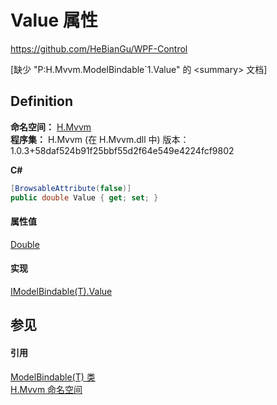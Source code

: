 # Value 属性
https://github.com/HeBianGu/WPF-Control

\[缺少 "P:H.Mvvm.ModelBindable`1.Value" 的 &lt;summary&gt; 文档\]



## Definition
**命名空间：** <a href="2171cdff-f9c4-6682-6b3e-a29f9cee4c25">H.Mvvm</a>  
**程序集：** H.Mvvm (在 H.Mvvm.dll 中) 版本：1.0.3+58daf524b91f25bbf55d2f64e549e4224fcf9802

**C#**
``` C#
[BrowsableAttribute(false)]
public double Value { get; set; }
```



#### 属性值
<a href="https://learn.microsoft.com/dotnet/api/system.double" target="_blank" rel="noopener noreferrer">Double</a>

#### 实现
<a href="3e8897fd-1244-98cc-4db2-ca59467c88cb">IModelBindable(T).Value</a>  


## 参见


#### 引用
<a href="f92c916b-6a77-1921-9c34-91d28fec7669">ModelBindable(T) 类</a>  
<a href="2171cdff-f9c4-6682-6b3e-a29f9cee4c25">H.Mvvm 命名空间</a>  
